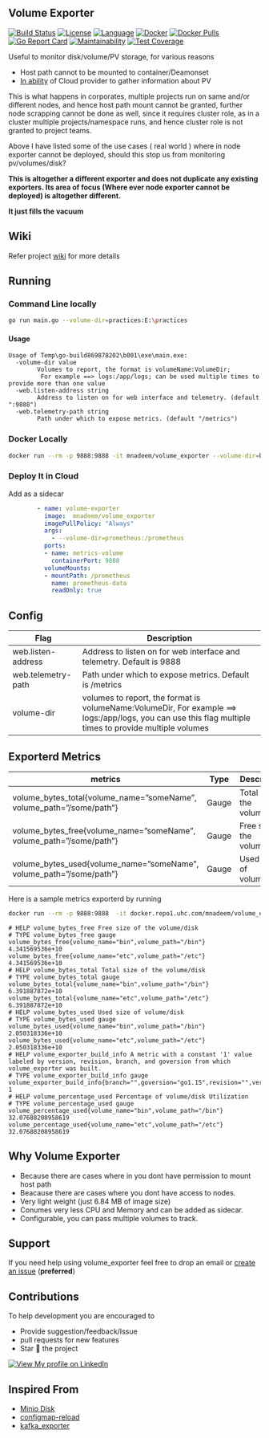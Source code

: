 ## Volume Exporter

[![Build Status](https://travis-ci.com/mnadeem/volume_exporter.svg?branch=master)](https://travis-ci.com/mnadeem/volume_exporter)
[![License](https://img.shields.io/badge/License-Apache%202.0-blue.svg)](https://opensource.org/licenses/Apache-2.0)
[![Language](https://img.shields.io/badge/language-Go-red.svg)](https://travis-ci.com/mnadeem/volume_exporter)
[![Docker](https://img.shields.io/badge/docker-master-brightgreen.svg)](https://hub.docker.com/repository/docker/mnadeem/volume_exporter) 
[![Docker Pulls](https://img.shields.io/docker/pulls/mnadeem/volume_exporter.svg)](https://hub.docker.com/r/mnadeem/volume_exporter)
[![Go Report Card](https://goreportcard.com/badge/github.com/mnadeem/volume_exporter)](https://goreportcard.com/report/github.com/mnadeem/volume_exporter)
[![Maintainability](https://api.codeclimate.com/v1/badges/e76b18154ec458359e01/maintainability)](https://codeclimate.com/github/mnadeem/volume_exporter/maintainability)
[![Test Coverage](https://api.codeclimate.com/v1/badges/e76b18154ec458359e01/test_coverage)](https://codeclimate.com/github/mnadeem/volume_exporter/test_coverage)

Useful to monitor disk/volume/PV storage, for various reasons

* Host path cannot to be mounted to container/Deamonset
* [In ability](https://bugzilla.redhat.com/show_bug.cgi?id=1373288) of Cloud provider to gather information about PV


This is what happens in corporates, multiple projects run on same and/or different nodes, and hence host path mount cannot be granted, further node scrapping cannot be done as well, since it requires cluster role, as in a cluster multiple projects/namespace runs, and hence cluster role is not granted to project teams.

Above I have listed some of the use cases ( real world ) where in node exporter cannot be deployed, should this stop us from monitoring pv/volumes/disk?

**This is altogether a different exporter and does not duplicate any existing exporters. Its area of focus (Where ever node exporter cannot be deployed) is altogether different.**

**It just fills the vacuum**

## Wiki

Refer project [wiki](https://github.com/mnadeem/volume_exporter/wiki) for more details

## Running

### Command Line locally


```bash 
go run main.go --volume-dir=practices:E:\practices
```

#### Usage

```
Usage of Temp\go-build869878202\b001\exe\main.exe:
  -volume-dir value
        Volumes to report, the format is volumeName:VolumeDir;
         For example ==> logs:/app/logs; can be used multiple times to provide more than one value
  -web.listen-address string
        Address to listen on for web interface and telemetry. (default ":9888")
  -web.telemetry-path string
        Path under which to expose metrics. (default "/metrics")
```

### Docker Locally

```bash 
docker run --rm -p 9888:9888 -it mnadeem/volume_exporter --volume-dir=bin:/bin
```
### Deploy It in Cloud
Add as a sidecar

```yaml 
        - name: volume-exporter
          image:  mnadeem/volume_exporter
          imagePullPolicy: "Always"
          args:
            - --volume-dir=prometheus:/prometheus
          ports:
          - name: metrics-volume
            containerPort: 9888
          volumeMounts:
          - mountPath: /prometheus
            name: prometheus-data
            readOnly: true
```

## Config

|Flag |	Description|
| ---------------------------- | -------------------------------------------- | 
| web.listen-address |	Address to listen on for web interface and telemetry. Default is 9888|
| web.telemetry-path |	Path under which to expose metrics. Default is /metrics|
| volume-dir	 | volumes to report, the format is volumeName:VolumeDir, For example ==> logs:/app/logs, you can use this flag multiple times to provide multiple volumes|


## Exporterd Metrics

| metrics	| Type |	Description |
| --------------------------------------------------------- | ----------- |  ------------------------------------- |
| volume_bytes_total{volume_name=”someName”, volume_path=”/some/path”} |	Gauge	| Total size of the volume/disk | 
| volume_bytes_free{volume_name=”someName”, volume_path=”/some/path”}	| Gauge	| Free size of the volume/disk | 
| volume_bytes_used{volume_name=”someName”, volume_path=”/some/path”} |	Gauge |	Used size of volume/disk | 

Here is a sample metrics exporterd by running  

```bash
docker run --rm -p 9888:9888  -it docker.repo1.uhc.com/mnadeem/volume_exporter:latest  -volume-dir=bin:/bin -volume-dir=etc:/etc
```

```
# HELP volume_bytes_free Free size of the volume/disk
# TYPE volume_bytes_free gauge
volume_bytes_free{volume_name="bin",volume_path="/bin"} 4.341569536e+10
volume_bytes_free{volume_name="etc",volume_path="/etc"} 4.341569536e+10
# HELP volume_bytes_total Total size of the volume/disk
# TYPE volume_bytes_total gauge
volume_bytes_total{volume_name="bin",volume_path="/bin"} 6.391887872e+10
volume_bytes_total{volume_name="etc",volume_path="/etc"} 6.391887872e+10
# HELP volume_bytes_used Used size of volume/disk
# TYPE volume_bytes_used gauge
volume_bytes_used{volume_name="bin",volume_path="/bin"} 2.050318336e+10
volume_bytes_used{volume_name="etc",volume_path="/etc"} 2.050318336e+10
# HELP volume_exporter_build_info A metric with a constant '1' value labeled by version, revision, branch, and goversion from which volume_exporter was built.
# TYPE volume_exporter_build_info gauge
volume_exporter_build_info{branch="",goversion="go1.15",revision="",version=""} 1
# HELP volume_percentage_used Percentage of volume/disk Utilization
# TYPE volume_percentage_used gauge
volume_percentage_used{volume_name="bin",volume_path="/bin"} 32.07688208958619
volume_percentage_used{volume_name="etc",volume_path="/etc"} 32.07688208958619
```

## Why Volume Exporter

* Because there are cases where in you dont have permission to mount host path
* Beacause there are cases where you dont have access to nodes.
* Very light weight (just 6.84 MB of image size)
* Conumes very less CPU and Memory and can be added as sidecar.
* Configurable, you can pass multiple volumes to track.


## Support
If you need help using volume_exporter feel free to drop an email or [create an issue](https://github.com/mnadeem/volume_exporter/issues/new)  (**preferred**)

## Contributions
To help development you are encouraged to  
* Provide suggestion/feedback/Issue
* pull requests for new features
* Star :star2: the project


[![View My profile on LinkedIn](https://static.licdn.com/scds/common/u/img/webpromo/btn_viewmy_160x33.png)](https://in.linkedin.com/pub/nadeem-mohammad/17/411/21)

## Inspired From

* [Minio Disk](https://github.com/minio/minio/blob/master/pkg/disk/disk.go)
* [configmap-reload](https://github.com/jimmidyson/configmap-reload)
* [kafka_exporter](https://github.com/danielqsj/kafka_exporter)